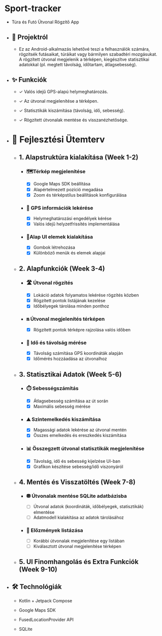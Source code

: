 # Sport-tracker
  - Túra és Futó Ütvonal Rögzítő App

  - ## 📌 Projektról

       - Ez az Android-alkalmazás lehetővé teszi a felhasználók számára, rögzítsék futásaikat, túráikat vagy bármilyen szabadtéri mozgásukat. A rögzített útvonal megjelenik a térképen, kiegészítve statisztikai adatokkal (pl. megtett távolság, időtartam, átlagsebesség).

  - ## ✨ Funkciók 

       - ✓ Valós idejű GPS-alapú helymeghatározás.
      
       - ✓ Az útvonal megjelenítése a térképen.
      
       - ✓ Statisztikák kiszámítása (távolság, idő, sebesség).
      
       - ✓ Rögzített útvonalak mentése és visszanézhetősége.


  - # 📅 Fejlesztési Ütemterv

      - ## 1. Alapstruktúra kialakítása (Week 1-2)
           - ### 🗺️Térkép megjelenítése
              - [X] Google Maps SDK beállítása
              - [X] Alapértelmezett pozíció megadása
              - [X] Zoom és térképstílus beállítások konfigurálása
           - ### 📍 GPS információk lekérése
              - [X] Helymeghatározási engedélyek kérése
              - [X] Valós idejű helyzetfrissítés implementálása
           - ### 💅Alap UI elemek kialakítása
              - [X] Gombok létrehozása
              - [X] Különböző menük és elemek alapjai
     
      - ## 2. Alapfunkciók (Week 3-4)
           - ### 🛣️ Útvonal rögzítés
              - [X] Lokáció adatok folyamatos lekérése rögzítés közben
              - [X] Rögzített pontok listájának kezelése
              - [X] Időbélyegek tárolása minden ponthoz
           - ### 🔛 Útvonal megjelenítés térképen
              - [X] Rögzített pontok térképre rajzolása valós időben
           - ### 📏 Idő és távolság mérése
              - [X] Távolság számítása GPS koordináták alapján
              - [X] Időmérés hozzáadása az útvonalhoz
    
      - ## 3. Statisztikai Adatok (Week 5-6)
           - ### ⏱️ Sebességszámítás
              - [X] Átlagsebesség számítása az út során
              - [X] Maximális sebesség mérése
           - ### ⛰️ Szintemelkedés kiszámítása
              - [X] Magassági adatok lekérése az útvonal mentén
              - [X] Összes emelkedés és ereszkedés kiszámítása
           - ### 📊 Összegzett útvonal statisztikák megjelenítése
              - [X] Távolság, idő és sebesség kijelzése UI-ban
              - [X] Grafikon készítése sebesség/idő viszonyáról
    
      - ## 4. Mentés és Visszatöltés (Week 7-8)
           - ### ⛃ Útvonalak mentése SQLite adatbázisba
              - [ ] Útvonal adatok (koordináták, időbélyegek, statisztikák) elmentése
              - [ ] Adatmodell kialakítása az adatok tárolásához
           - ### 💾 Előzmények listázása
              - [ ] Korábbi útvonalak megjelenítése egy listában
              - [ ] Kiválasztott útvonal megjelenítése térképen
    
      - ## 5. UI Finomhangolás és Extra Funkciók (Week 9-10)


  - ## 🛠️ Technológiák
    
       - Kotlin + Jetpack Compose
    
       - Google Maps SDK
    
       - FusedLocationProvider API
    
       - SQLite

